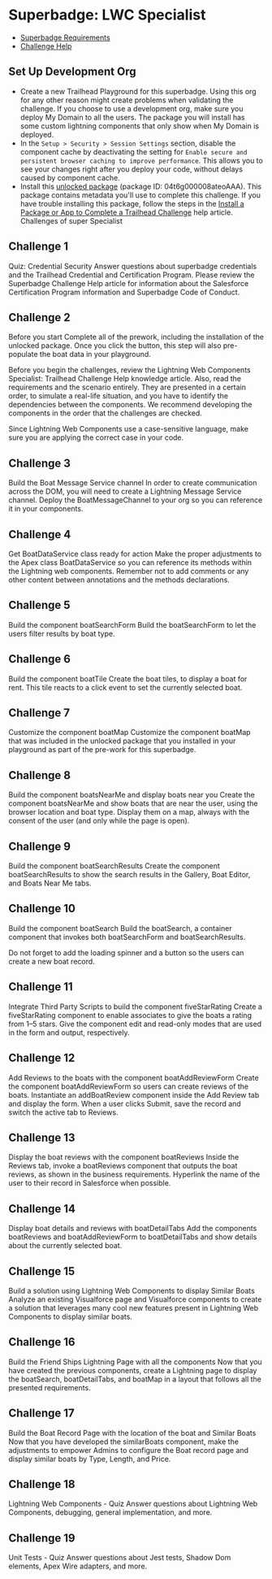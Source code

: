 # Superbadge: LWC Specialist

- [Superbadge Requirements](https://trailhead.salesforce.com/content/learn/superbadges/superbadge_lwc_specialist)
- [Challenge Help](https://trailhead.salesforce.com/help?article=Lightning-Web-Components-Specialist-Superbadge-Trailhead-Challenge-Help)

## Set Up Development Org

- Create a new Trailhead Playground for this superbadge. Using this org for any other reason might create problems when validating the challenge. If you choose to use a development org, make sure you deploy My Domain to all the users. The package you will install has some custom lightning components that only show when My Domain is deployed.
- In the `Setup > Security > Session Settings` section, disable the component cache by deactivating the setting for `Enable secure and persistent browser caching to improve performance`. This allows you to see your changes right after you deploy your code, without delays caused by component cache.
- Install this [unlocked package](https://login.salesforce.com/packaging/installPackage.apexp?p0=04t6g000008av9iAAA) (package ID: 04t6g000008ateoAAA). This package contains metadata you'll use to complete this challenge. If you have trouble installing this package, follow the steps in the [Install a Package or App to Complete a Trailhead Challenge](https://trailhead.salesforce.com/help?article=Installing-a-package-or-app-to-complete-a-Trailhead-challenge) help article.
Challenges of super Specialist

## Challenge 1

Quiz: Credential Security
Answer questions about superbadge credentials and the Trailhead Credential and Certification Program. Please review the Superbadge Challenge Help article for information about the Salesforce Certification Program information and Superbadge Code of Conduct.

## Challenge 2

Before you start
Complete all of the prework, including the installation of the unlocked package. Once you click the button, this step will also pre-populate the boat data in your playground.

Before you begin the challenges, review the Lightning Web Components Specialist: Trailhead Challenge Help knowledge article. Also, read the requirements and the scenario entirely. They are presented in a certain order, to simulate a real-life situation, and you have to identify the dependencies between the components. We recommend developing the components in the order that the challenges are checked.

Since Lightning Web Components use a case-sensitive language, make sure you are applying the correct case in your code.

## Challenge 3

Build the Boat Message Service channel
In order to create communication across the DOM, you will need to create a Lightning Message Service channel. Deploy the BoatMessageChannel to your org so you can reference it in your components.

## Challenge 4

Get BoatDataService class ready for action
Make the proper adjustments to the Apex class BoatDataService so you can reference its methods within the Lightning web components. Remember not to add comments or any other content between annotations and the methods declarations.

## Challenge 5

Build the component boatSearchForm
Build the boatSearchForm to let the users filter results by boat type.

## Challenge 6

Build the component boatTile
Create the boat tiles, to display a boat for rent. This tile reacts to a click event to set the currently selected boat.

## Challenge 7

Customize the component boatMap
Customize the component boatMap that was included in the unlocked package that you installed in your playground as part of the pre-work for this superbadge.

## Challenge 8

Build the component boatsNearMe and display boats near you
Create the component boatsNearMe and show boats that are near the user, using the browser location and boat type. Display them on a map, always with the consent of the user (and only while the page is open).

## Challenge 9

Build the component boatSearchResults
Create the component boatSearchResults to show the search results in the Gallery, Boat Editor, and Boats Near Me tabs.

## Challenge 10

Build the component boatSearch
Build the boatSearch, a container component that invokes both boatSearchForm and boatSearchResults.

Do not forget to add the loading spinner and a button so the users can create a new boat record.

## Challenge 11

Integrate Third Party Scripts to build the component fiveStarRating
Create a fiveStarRating component to enable associates to give the boats a rating from 1–5 stars. Give the component edit and read-only modes that are used in the form and output, respectively.

## Challenge 12

Add Reviews to the boats with the component boatAddReviewForm
Create the component boatAddReviewForm so users can create reviews of the boats. Instantiate an addBoatReview component inside the Add Review tab and display the form. When a user clicks Submit, save the record and switch the active tab to Reviews.

## Challenge 13

Display the boat reviews with the component boatReviews
Inside the Reviews tab, invoke a boatReviews component that outputs the boat reviews, as shown in the business requirements. Hyperlink the name of the user to their record in Salesforce when possible.

## Challenge 14

Display boat details and reviews with boatDetailTabs
Add the components boatReviews and boatAddReviewForm to boatDetailTabs and show details about the currently selected boat.

## Challenge 15

Build a solution using Lightning Web Components to display Similar Boats
Analyze an existing Visualforce page and Visualforce components to create a solution that leverages many cool new features present in Lightning Web Components to display similar boats.

## Challenge 16

Build the Friend Ships Lightning Page with all the components
Now that you have created the previous components, create a Lightning page to display the boatSearch, boatDetailTabs, and boatMap in a layout that follows all the presented requirements.

## Challenge 17

Build the Boat Record Page with the location of the boat and Similar Boats
Now that you have developed the similarBoats component, make the adjustments to empower Admins to configure the Boat record page and display similar boats by Type, Length, and Price.

## Challenge 18

Lightning Web Components - Quiz
Answer questions about Lightning Web Components, debugging, general implementation, and more.

## Challenge 19

Unit Tests - Quiz
Answer questions about Jest tests, Shadow Dom elements, Apex Wire adapters, and more.
